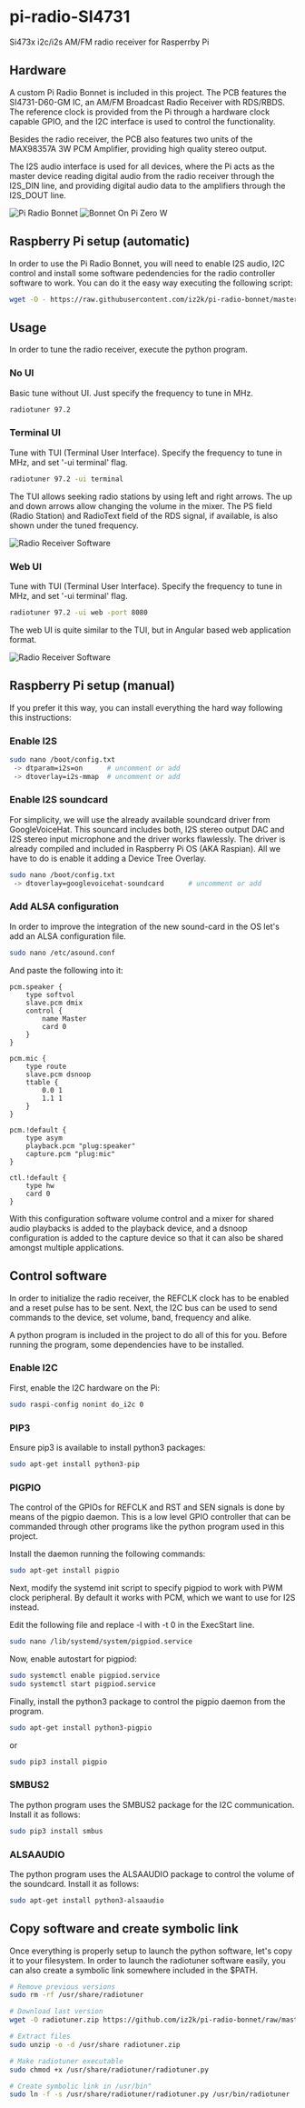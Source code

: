 # pi-radio-SI4731
Si473x i2c/i2s AM/FM radio receiver for Rasperrby Pi

## Hardware

A custom Pi Radio Bonnet is included in this project. The PCB features the SI4731-D60-GM IC, an AM/FM Broadcast Radio Receiver with RDS/RBDS. The reference clock is provided from the Pi through a hardware clock capable GPIO, and the I2C interface is used to control the functionality.

Besides the radio receiver, the PCB also features two units of the MAX98357A 3W PCM Amplifier, providing high quality stereo output.

The I2S audio interface is used for all devices, where the Pi acts as the master device reading digital audio from the radio receiver through the I2S_DIN line, and providing digital audio data to the amplifiers through the I2S_DOUT line. 

![Pi Radio Bonnet](img/PiRadioBonnet.jpg)
![Bonnet On Pi Zero W](img/PiRadioBonnetOnPiZeroW.jpg)

## Raspberry Pi setup (automatic)

In order to use the Pi Radio Bonnet, you will need to enable I2S audio, I2C control and install some software pedendencies for the radio controller software to work. You can do it the easy way executing the following script:

``` bash
wget -O - https://raw.githubusercontent.com/iz2k/pi-radio-bonnet/master/sw/install-pi-radio-bonnet.sh | bash
```

## Usage

In order to tune the radio receiver, execute the python program.

### No UI
Basic tune without UI. Just specify the frequency to tune in MHz.
``` bash
radiotuner 97.2
```

### Terminal UI
Tune with TUI (Terminal User Interface). Specify the frequency to tune in MHz, and set '-ui terminal' flag.

``` bash
radiotuner 97.2 -ui terminal
```

The TUI allows seeking radio stations by using left and right arrows. The up and down arrows allow changing the volume in the mixer. The PS field (Radio Station) and RadioText field of the RDS signal, if available, is also shown under the tuned frequency.

![Radio Receiver Software](img/RadioReceiverSw.png)

### Web UI
Tune with TUI (Terminal User Interface). Specify the frequency to tune in MHz, and set '-ui terminal' flag.

``` bash
radiotuner 97.2 -ui web -port 8080
```

The web UI is quite similar to the TUI, but in Angular based web application format.

![Radio Receiver Software](img/WebPlayer.png)

## Raspberry Pi setup (manual)

If you prefer it this way, you can install everything the hard way following this instructions:

### Enable I2S

``` bash
sudo nano /boot/config.txt
 -> dtparam=i2s=on 		# uncomment or add
 -> dtoverlay=i2s-mmap 	# uncomment or add
```

### Enable I2S soundcard

For simplicity, we will use the already available soundcard driver from GoogleVoiceHat. This souncard includes both, I2S stereo output DAC and I2S stereo input microphone and the driver works flawlessly. The driver is already compiled and included in Raspberry Pi OS (AKA Raspian). All we have to do is enable it adding a Device Tree Overlay.

``` bash
sudo nano /boot/config.txt
 -> dtoverlay=googlevoicehat-soundcard 		# uncomment or add
```

### Add ALSA configuration

In order to improve the integration of the new sound-card in the OS let's add an ALSA configuration file.
``` bash
sudo nano /etc/asound.conf
```

And paste the following into it:
```
pcm.speaker {
	type softvol
	slave.pcm dmix
	control {
		name Master
		card 0
	}
}

pcm.mic {
	type route
	slave.pcm dsnoop
	ttable {
		0.0 1
		1.1 1
	}
}

pcm.!default {
	type asym
	playback.pcm "plug:speaker"
	capture.pcm "plug:mic"
}

ctl.!default {
	type hw
	card 0
}
```
With this configuration software volume control and a mixer for shared audio playbacks is added to the playback device, and a dsnoop configuration is added to the capture device so that it can also be shared amongst multiple applications.

## Control software

In order to initialize the radio receiver, the REFCLK clock has to be enabled and a reset pulse has to be sent. Next, the I2C bus can be used to send commands to the device, set volume, band, frequency and alike.

A python program is included in the project to do all of this for you. Before running the program, some dependencies have to be installed.

### Enable I2C

First, enable the I2C hardware on the Pi:

``` bash
sudo raspi-config nonint do_i2c 0
```
### PIP3

Ensure pip3 is available to install python3 packages:
``` bash
sudo apt-get install python3-pip
```


### PIGPIO

The control of the GPIOs for REFCLK and RST and SEN signals is done by means of the pigpio daemon. This is a low level GPIO controller that can be commanded through other programs like the python program used in this project.

Install the daemon running the following commands:
``` bash
sudo apt-get install pigpio
```
Next, modify the systemd init script to specify pigpiod to work with PWM clock peripheral. By default it works with PCM, which we want to use for I2S instead.

Edit the following file and replace -l with -t 0 in the ExecStart line.
``` bash
sudo nano /lib/systemd/system/pigpiod.service
```

Now, enable autostart for pigpiod:
``` bash
sudo systemctl enable pigpiod.service
sudo systemctl start pigpiod.service
```

Finally, install the python3 package to control the pigpio daemon from the program.

``` bash
sudo apt-get install python3-pigpio
```
or
``` bash
sudo pip3 install pigpio
```

### SMBUS2

The python program uses the SMBUS2 package for the I2C communication. Install it as follows:

``` bash
sudo pip3 install smbus
```

### ALSAAUDIO

The python program uses the ALSAAUDIO package to control the volume of the soundcard. Install it as follows:

``` bash
sudo apt-get install python3-alsaaudio
```

## Copy software and create symbolic link

Once everything is properly setup to launch the python software, let's copy it to your filesystem. In order to launch the radiotuner software easily, you can also create a symbolic link somewhere included in the $PATH.

``` bash
# Remove previous versions
sudo rm -rf /usr/share/radiotuner

# Download last version
wget -O radiotuner.zip https://github.com/iz2k/pi-radio-bonnet/raw/master/sw/release/current/radiotuner.zip

# Extract files
sudo unzip -o -d /usr/share radiotuner.zip

# Make radiotuner executable
sudo chmod +x /usr/share/radiotuner/radiotuner.py

# Create symbolic link in /usr/bin"
sudo ln -f -s /usr/share/radiotuner/radiotuner.py /usr/bin/radiotuner
```